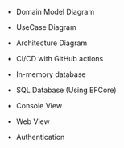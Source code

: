 - Domain Model Diagram
- UseCase Diagram
- Architecture Diagram


- CI/CD with GitHub actions


- In-memory database
- SQL Database (Using EFCore)


- Console View
- Web View


- Authentication
